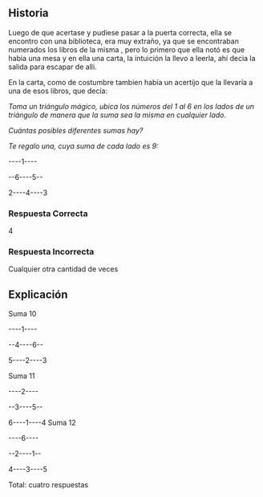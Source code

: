 ## Historia

Luego de que acertase y pudiese pasar a la puerta correcta, ella se encontro con una biblioteca, era muy extraño, ya que se encontraban numerados los libros de la misma , pero lo primero que ella notó es que habia una mesa y en ella una carta, la intuición la llevo a leerla, ahí decia la salida para escapar de alli. 

En la carta, como de costumbre tambien había un acertijo que la llevaría a una de esos libros, que decía: 

*Toma un triángulo mágico, ubica los números del 1 al 6 en los lados de un triángulo de manera que la suma sea la misma en cualquier lado.*

*Cuántas posibles diferentes sumas hay?*

*Te regalo una, cuya suma de cada lado es 9:*

----1----
    
--6----5--
  
2----4----3 

### Respuesta Correcta
4

### Respuesta Incorrecta 
Cualquier otra cantidad de veces

## Explicación

Suma 10

----1----
    
--4----6--
  
5----2----3 

Suma 11

----2----
    
--3----5--
  
6----1----4 
Suma 12

----6----
    
--2----1--
  
4----3----5 

Total: cuatro respuestas

